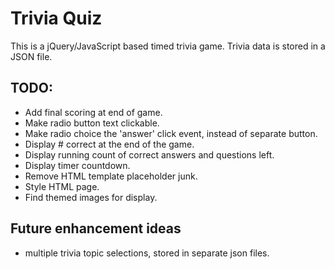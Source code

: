 # Trivia Quiz
This is a jQuery/JavaScript based timed trivia game.  Trivia data is stored in a JSON file.

## TODO:
* Add final scoring at end of game.
* Make radio button text clickable.
* Make radio choice the 'answer' click event, instead of separate button.
* Display # correct at the end of the game.
* Display running count of correct answers and questions left.
* Display timer countdown.
* Remove HTML template placeholder junk.
* Style HTML page.
* Find themed images for display.

## Future enhancement ideas
* multiple trivia topic selections, stored in separate json files.

